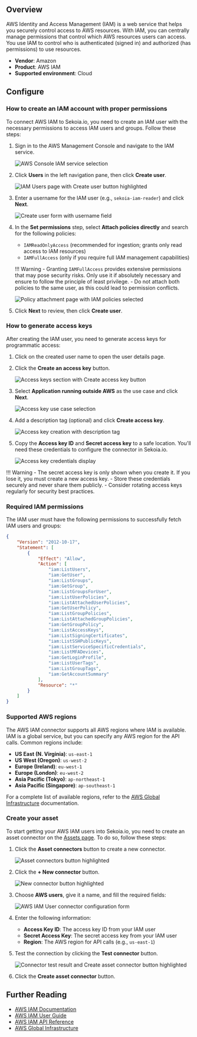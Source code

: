 ## Overview

AWS Identity and Access Management (IAM) is a web service that helps you securely control access to AWS resources. With IAM, you can centrally manage permissions that control which AWS resources users can access. You use IAM to control who is authenticated (signed in) and authorized (has permissions) to use resources.

- **Vendor**: Amazon
- **Product**: AWS IAM
- **Supported environment**: Cloud

## Configure

### How to create an IAM account with proper permissions

To connect AWS IAM to Sekoia.io, you need to create an IAM user with the necessary permissions to access IAM users and groups. Follow these steps:

1. Sign in to the AWS Management Console and navigate to the IAM service.

    ![AWS Console IAM service selection](/assets/operation_center/asset_connectors/user/aws/aws_create_user_1.png)

2. Click **Users** in the left navigation pane, then click **Create user**.

    ![IAM Users page with Create user button highlighted](/assets/operation_center/asset_connectors/user/aws/aws_create_user_2.png)

3. Enter a username for the IAM user (e.g., `sekoia-iam-reader`) and click **Next**.

    ![Create user form with username field](/assets/operation_center/asset_connectors/user/aws/aws_create_user_9.png)

4. In the **Set permissions** step, select **Attach policies directly** and search for the following policies:

      - `IAMReadOnlyAccess` (recommended for ingestion; grants only read access to IAM resources)
      - `IAMFullAccess` (only if you require full IAM management capabilities)
   
    !!! Warning
            - Granting `IAMFullAccess` provides extensive permissions that may pose security risks. Only use it if absolutely necessary and ensure to follow the principle of least privilege.
            - Do not attach both policies to the same user, as this could lead to permission conflicts.

   ![Policy attachment page with IAM policies selected](/assets/operation_center/asset_connectors/user/aws/aws_create_user_10.png)

5. Click **Next** to review, then click **Create user**.

### How to generate access keys

After creating the IAM user, you need to generate access keys for programmatic access:

1. Click on the created user name to open the user details page.

2. Click the **Create an access key** button.

    ![Access keys section with Create access key button](/assets/operation_center/asset_connectors/user/aws/aws_create_user_5.png)

3. Select **Application running outside AWS** as the use case and click **Next**.

    ![Access key use case selection](/assets/operation_center/asset_connectors/user/aws/aws_create_user_6.png)

4. Add a description tag (optional) and click **Create access key**.

    ![Access key creation with description tag](/assets/operation_center/asset_connectors/user/aws/aws_create_user_7.png)

5. Copy the **Access key ID** and **Secret access key** to a safe location. You'll need these credentials to configure the connector in Sekoia.io.

    ![Access key credentials display](/assets/operation_center/asset_connectors/user/aws/aws_create_user_8.png)

!!! Warning
    - The secret access key is only shown when you create it. If you lose it, you must create a new access key.
    - Store these credentials securely and never share them publicly.
    - Consider rotating access keys regularly for security best practices.

### Required IAM permissions

The IAM user must have the following permissions to successfully fetch IAM users and groups:

```json
{
    "Version": "2012-10-17",
    "Statement": [
        {
            "Effect": "Allow",
            "Action": [
                "iam:ListUsers",
                "iam:GetUser",
                "iam:ListGroups",
                "iam:GetGroup",
                "iam:ListGroupsForUser",
                "iam:ListUserPolicies",
                "iam:ListAttachedUserPolicies",
                "iam:GetUserPolicy",
                "iam:ListGroupPolicies",
                "iam:ListAttachedGroupPolicies",
                "iam:GetGroupPolicy",
                "iam:ListAccessKeys",
                "iam:ListSigningCertificates",
                "iam:ListSSHPublicKeys",
                "iam:ListServiceSpecificCredentials",
                "iam:ListMFADevices",
                "iam:GetLoginProfile",
                "iam:ListUserTags",
                "iam:ListGroupTags",
                "iam:GetAccountSummary"
            ],
            "Resource": "*"
        }
    ]
}
```

### Supported AWS regions

The AWS IAM connector supports all AWS regions where IAM is available. IAM is a global service, but you can specify any AWS region for the API calls. Common regions include:

- **US East (N. Virginia)**: `us-east-1`
- **US West (Oregon)**: `us-west-2`
- **Europe (Ireland)**: `eu-west-1`
- **Europe (London)**: `eu-west-2`
- **Asia Pacific (Tokyo)**: `ap-northeast-1`
- **Asia Pacific (Singapore)**: `ap-southeast-1`

For a complete list of available regions, refer to the [AWS Global Infrastructure](https://aws.amazon.com/about-aws/global-infrastructure/) documentation.

### Create your asset

To start getting your AWS IAM users into Sekoia.io, you need to create an asset connector on the [Assets page](https://app.sekoia.io/assets). To do so, follow these steps:

1. Click the **Asset connectors** button to create a new connector.

    ![Asset connectors button highlighted](/assets/operation_center/asset_connectors/user/common/create_asset_connector_button.png)

2. Click the **+ New connector** button.
    
    ![New connector button highlighted](/assets/operation_center/asset_connectors/user/common/create_asset_connector_1.png)

3. Choose **AWS users**, give it a name, and fill the required fields:

    ![AWS IAM User connector configuration form](/assets/operation_center/asset_connectors/user/aws/create_aws_asset_connector_3.png)

4. Enter the following information:

     - **Access Key ID**: The access key ID from your IAM user
     - **Secret Access Key**: The secret access key from your IAM user
     - **Region**: The AWS region for API calls (e.g., `us-east-1`)

5. Test the connection by clicking the **Test connector** button.

    ![Connector test result and Create asset connector button highlighted](/assets/operation_center/asset_connectors/user/aws/create_aws_asset_connector_4.png)

6. Click the **Create asset connector** button.

## Further Reading
- [AWS IAM Documentation](https://docs.aws.amazon.com/iam/)
- [AWS IAM User Guide](https://docs.aws.amazon.com/IAM/latest/UserGuide/)
- [AWS IAM API Reference](https://docs.aws.amazon.com/IAM/latest/APIReference/)
- [AWS Global Infrastructure](https://aws.amazon.com/about-aws/global-infrastructure/)

